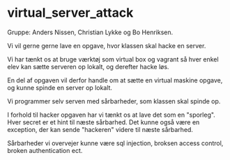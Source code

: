 # virtual_server_attack

Gruppe: Anders Nissen, Christian Lykke og Bo Henriksen.  

Vi vil gerne gerne lave en opgave, hvor klassen skal hacke en server.  

Vi har tænkt os at bruge værktøj som virtual box og vagrant så hver enkel elev kan sætte serveren op lokalt, og derefter hacke løs.  

En del af opgaven vil derfor handle om at sætte en virtual maskine opgave, og kunne spinde en server op lokalt.  

Vi programmer selv serven med sårbarheder, som klassen skal spinde op.  

I forhold til hacker opgaven har vi tænkt os at lave det som en "sporleg". Hver secret er et hint til næste sårbarhed. Det kunne også være en exception, der kan sende "hackeren" videre til næste sårbarhed.  

Sårbarheder vi overvejer kunne være sql injection, broksen access control, broken authentication ect.  
